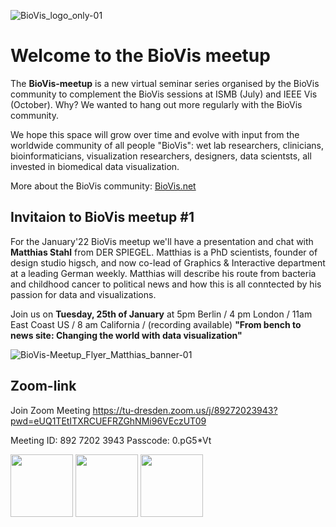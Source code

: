 ![BioVis_logo_only-01](https://user-images.githubusercontent.com/10805730/149772547-771059c5-1d02-4305-8d17-39d2401679cc.png)

# Welcome to the BioVis meetup

The **BioVis-meetup** is a new virtual seminar series organised by the BioVis community to complement the BioVis sessions at ISMB (July) and IEEE Vis (October). Why? We wanted to hang out more regularly with the BioVis community. 

We hope this space will grow over time and evolve with input from the worldwide community of all people "BioVis": wet lab researchers, clinicians, bioinformaticians, visualization researchers, designers, data scientsts, all invested in biomedical data visualization.

More about the BioVis community: [BioVis.net](http://biovis.net/) 


## Invitaion to BioVis meetup #1
For the January'22 BioVis meetup we'll have a presentation and chat with **Matthias Stahl** from DER SPIEGEL. 
Matthias is a PhD scientists, founder of design studio higsch, and now co-lead of Graphics & Interactive department at a leading German weekly. Matthias will describe his route from bacteria and childhood cancer to political news and how this is all conntected by his passion for data and visualizations. 

Join us on **Tuesday, 25th of January** at 5pm Berlin / 4 pm London / 11am East Coast US / 8 am California / (recording available) 
**"From bench to news site: Changing the world with data visualization"** 

![BioVis-Meetup_Flyer_Matthias_banner-01](https://user-images.githubusercontent.com/10805730/149774724-18b6006d-c1c8-4f99-be16-84cbb5fca110.png)

## Zoom-link
Join Zoom Meeting
https://tu-dresden.zoom.us/j/89272023943?pwd=eUQ1TEtITXRCUEFRZGhNMi96VEczUT09

Meeting ID: 892 7202 3943
Passcode: 0.pG5*Vt


<p float="left">
  <img src="/img1.png" width="100" />
  <img src="/img2.png" width="100" /> 
  <img src="/img3.png" width="100" />
</p>
